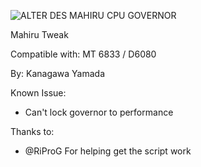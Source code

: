 ![ALTER DES  MAHIRU CPU   GOVERNOR](https://github.com/user-attachments/assets/e4eba4ea-5a19-4d84-9324-1904924e5e4b)

Mahiru Tweak

Compatible with: MT 6833 / D6080

By: Kanagawa Yamada

Known Issue:

- Can't lock governor to performance

Thanks to:

- @RiProG For helping get the script work

